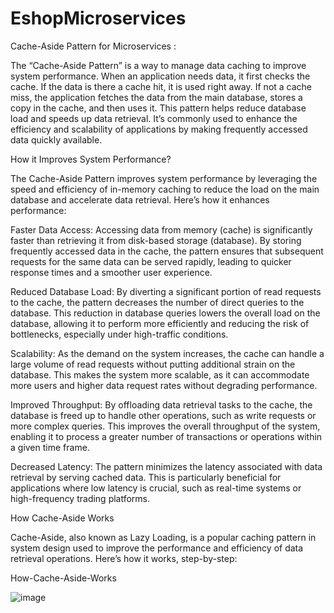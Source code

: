 # EshopMicroservices

Cache-Aside Pattern for Microservices :

The “Cache-Aside Pattern” is a way to manage data caching to improve system performance. When an application needs data, it first checks the cache. If the data is there a cache hit, it is used right away. If not a cache miss, the application fetches the data from the main database, stores a copy in the cache, and then uses it. This pattern helps reduce database load and speeds up data retrieval. It’s commonly used to enhance the efficiency and scalability of applications by making frequently accessed data quickly available.

How it Improves System Performance?

The Cache-Aside Pattern improves system performance by leveraging the speed and efficiency of in-memory caching to reduce the load on the main database and accelerate data retrieval. Here’s how it enhances performance:

Faster Data Access: Accessing data from memory (cache) is significantly faster than retrieving it from disk-based storage (database). By storing frequently accessed data in the cache, the pattern ensures that subsequent requests for the same data can be served rapidly, leading to quicker response times and a smoother user experience.

Reduced Database Load: By diverting a significant portion of read requests to the cache, the pattern decreases the number of direct queries to the database. This reduction in database queries lowers the overall load on the database, allowing it to perform more efficiently and reducing the risk of bottlenecks, especially under high-traffic conditions.

Scalability: As the demand on the system increases, the cache can handle a large volume of read requests without putting additional strain on the database. This makes the system more scalable, as it can accommodate more users and higher data request rates without degrading performance.

Improved Throughput: By offloading data retrieval tasks to the cache, the database is freed up to handle other operations, such as write requests or more complex queries. This improves the overall throughput of the system, enabling it to process a greater number of transactions or operations within a given time frame.

Decreased Latency: The pattern minimizes the latency associated with data retrieval by serving cached data. This is particularly beneficial for applications where low latency is crucial, such as real-time systems or high-frequency trading platforms.



How Cache-Aside Works

Cache-Aside, also known as Lazy Loading, is a popular caching pattern in system design used to improve the performance and efficiency of data retrieval operations. Here’s how it works, step-by-step:

How-Cache-Aside-Works

![image](https://github.com/user-attachments/assets/f67f39b0-b766-4cc3-9d40-c39c8e9bd182)
